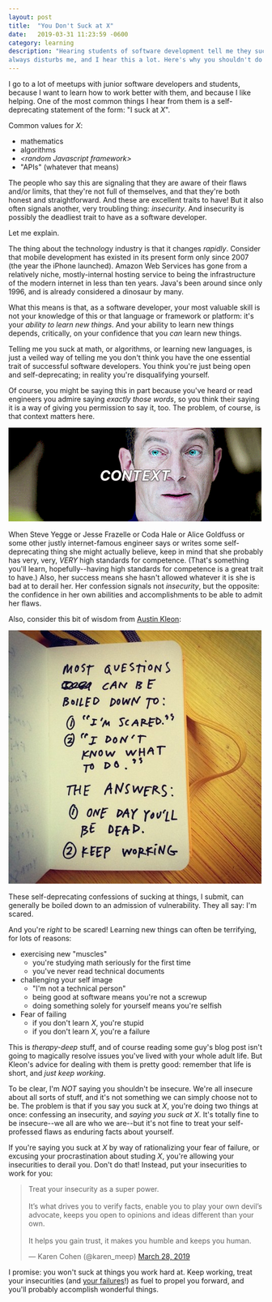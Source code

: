 ```yaml
---
layout: post
title:  "You Don't Suck at X"
date:   2019-03-31 11:23:59 -0600
category: learning
description: "Hearing students of software development tell me they suck at something
always disturbs me, and I hear this a lot. Here's why you shouldn't do it."
---
```

I go to a lot of meetups with junior software developers and students, because
I want to learn how to work better with them, and because I like helping.
One of the most common things I hear from them is a self-deprecating statement
of the form: "I suck at _X_".

Common values for _X_:
- mathematics
- algorithms
- _\<random Javascript framework\>_
- "APIs" (whatever that means)

The people who say this are signaling that they are aware of their flaws and/or
limits, that they're not full of themselves, and that they're both honest and
straightforward. And these are excellent traits to have! But it also often
signals another, very troubling thing: *insecurity*. And insecurity is possibly
the deadliest trait to have as a software developer.

Let me explain.

The thing about the technology industry is that it changes _rapidly_. Consider
that mobile development has existed in its present form only since 2007 (the
year the iPhone launched). Amazon Web Services has gone from a relatively niche,
mostly-internal hosting service to being the infrastructure of the modern
internet in less than ten years. Java's been around since only 1996, and is
already considered a dinosaur by many.

What this means is that, as a software developer, your most valuable skill is
not your knowledge of this or that language or framework or platform: it's your
_ability to learn new things_. And your ability to learn new things depends,
critically, on your confidence that you _can_ learn new things.

Telling me you suck at math, or algorithms, or learning new languages, is just a
veiled way of telling me you don't think you have the one essential trait of
successful software developers. You think you're just being open and
self-deprecating; in reality you're disqualifying yourself.

Of course, you might be saying this in part because you've heard or read
engineers you admire saying _exactly those words_, so you think their saying it
is a way of giving you permission to say it, too. The problem, of course, is
that context matters here.

![Context is for kings](/assets/img/context.gif)

When Steve Yegge or Jesse Frazelle or Coda Hale or Alice Goldfuss or some other
justly internet-famous engineer says or writes some self-deprecating thing she
might actually believe, keep in mind that she probably has very, very, _VERY_
high standards for competence.  (That's something you'll learn,
hopefully--having high standards for competence is a great trait to have.) Also,
her success means she hasn't allowed whatever it is she is bad at to derail her.
Her confession signals not _insecurity_, but the opposite: the confidence in her
own abilities and accomplishments to be able to admit her flaws.

Also, consider this bit of wisdom from [Austin Kleon](http://austinkleon.com):

![Austin Kleon on Insecurity](/assets/img/fear.jpg)

These self-deprecating confessions of sucking at things, I submit, can generally
be boiled down to an admission of vulnerability. They all say: I'm scared.

And you're _right_ to be scared! Learning new things can often be terrifying,
for lots of reasons:
- exercising new "muscles"
  - you're studying math seriously for the first time
  - you've never read technical documents
- challenging your self image
  - "I'm not a technical person"
  - being good at software means you're not a screwup
  - doing something solely for yourself means you're selfish
- Fear of failing
  - if you don't learn _X_, you're stupid
  - if you don't learn _X_, you're a failure

This is _therapy-deep_ stuff, and of course reading some guy's blog post isn't
going to magically resolve issues you've lived with your whole adult life. But
Kleon's advice for dealing with them is pretty good: remember that life
is short, and _just keep working_.

To be clear, I'm _NOT_ saying you shouldn't be insecure. We're all insecure
about all sorts of stuff, and it's not something we can simply choose not to be.
The problem is that if you say you suck at _X_, you're doing two things at once:
confessing an insecurity, and _saying you suck at X_. It's totally fine to be
insecure--we all are who we are--but it's not fine to treat your self-professed
flaws as enduring facts about yourself.

If you're saying you suck at _X_ by way of rationalizing your fear of failure,
or excusing your procrastination about studing _X_, you're allowing your
insecurities to derail you. Don't do that! Instead, put your insecurities to
work for you:

<blockquote class="twitter-tweet" data-lang="en"><p lang="en" dir="ltr">Treat your insecurity as a super power. <br><br>It’s what drives you to verify facts, enable you to play your own devil’s advocate, keeps you open to opinions and ideas different than your own.<br><br>It helps you gain trust, it makes you humble and keeps you human.</p>&mdash; Karen Cohen (@karen_meep) <a href="https://twitter.com/karen_meep/status/1111123109510344706?ref_src=twsrc%5Etfw">March 28, 2019</a></blockquote> <script async src="https://platform.twitter.com/widgets.js" charset="utf-8"></script> 



I promise: you won't suck at things you work hard at. Keep working, treat your
insecurities (and [your
failures](https://www.makers.com/blog/abby-wambach-make-failure-your-fuel-barnard-commencement-speech)!)
as fuel to propel you forward, and you'll probably accomplish wonderful things.
